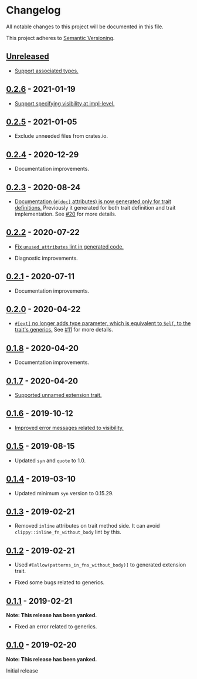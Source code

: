 # Changelog

All notable changes to this project will be documented in this file.

This project adheres to [Semantic Versioning](https://semver.org).

<!--
Note: In this file, do not use the hard wrap in the middle of a sentence for compatibility with GitHub comment style markdown rendering.
-->

## [Unreleased]

- [Support associated types.](https://github.com/taiki-e/easy-ext/pull/26)

## [0.2.6] - 2021-01-19

- [Support specifying visibility at impl-level.](https://github.com/taiki-e/easy-ext/pull/25)

## [0.2.5] - 2021-01-05

- Exclude unneeded files from crates.io.

## [0.2.4] - 2020-12-29

- Documentation improvements.

## [0.2.3] - 2020-08-24

- [Documentation (`#[doc]` attributes) is now generated only for trait definitions.](https://github.com/taiki-e/easy-ext/pull/23) Previously it generated for both trait definition and trait implementation. See [#20](https://github.com/taiki-e/easy-ext/issues/20) for more details.

## [0.2.2] - 2020-07-22

- [Fix `unused_attributes` lint in generated code.](https://github.com/taiki-e/easy-ext/pull/22)

- Diagnostic improvements.

## [0.2.1] - 2020-07-11

- Documentation improvements.

## [0.2.0] - 2020-04-22

- [`#[ext]` no longer adds type parameter, which is equivalent to `Self`, to the trait's generics.](https://github.com/taiki-e/easy-ext/pull/15) See [#11](https://github.com/taiki-e/easy-ext/issues/11) for more details.

## [0.1.8] - 2020-04-20

- Documentation improvements.

## [0.1.7] - 2020-04-20

- [Supported unnamed extension trait.](https://github.com/taiki-e/easy-ext/pull/9)

## [0.1.6] - 2019-10-12

- [Improved error messages related to visibility.](https://github.com/taiki-e/easy-ext/pull/5)

## [0.1.5] - 2019-08-15

- Updated `syn` and `quote` to 1.0.

## [0.1.4] - 2019-03-10

- Updated minimum `syn` version to 0.15.29.

## [0.1.3] - 2019-02-21

- Removed `inline` attributes on trait method side. It can avoid `clippy::inline_fn_without_body` lint by this.

## [0.1.2] - 2019-02-21

- Used `#[allow(patterns_in_fns_without_body)]` to generated extension trait.

- Fixed some bugs related to generics.

## [0.1.1] - 2019-02-21

**Note: This release has been yanked.**

- Fixed an error related to generics.

## [0.1.0] - 2019-02-20

**Note: This release has been yanked.**

Initial release

[Unreleased]: https://github.com/taiki-e/easy-ext/compare/v0.2.6...HEAD
[0.2.6]: https://github.com/taiki-e/easy-ext/compare/v0.2.5...v0.2.6
[0.2.5]: https://github.com/taiki-e/easy-ext/compare/v0.2.4...v0.2.5
[0.2.4]: https://github.com/taiki-e/easy-ext/compare/v0.2.3...v0.2.4
[0.2.3]: https://github.com/taiki-e/easy-ext/compare/v0.2.2...v0.2.3
[0.2.2]: https://github.com/taiki-e/easy-ext/compare/v0.2.1...v0.2.2
[0.2.1]: https://github.com/taiki-e/easy-ext/compare/v0.2.0...v0.2.1
[0.2.0]: https://github.com/taiki-e/easy-ext/compare/v0.1.8...v0.2.0
[0.1.8]: https://github.com/taiki-e/easy-ext/compare/v0.1.7...v0.1.8
[0.1.7]: https://github.com/taiki-e/easy-ext/compare/v0.1.6...v0.1.7
[0.1.6]: https://github.com/taiki-e/easy-ext/compare/v0.1.5...v0.1.6
[0.1.5]: https://github.com/taiki-e/easy-ext/compare/v0.1.4...v0.1.5
[0.1.4]: https://github.com/taiki-e/easy-ext/compare/v0.1.3...v0.1.4
[0.1.3]: https://github.com/taiki-e/easy-ext/compare/v0.1.2...v0.1.3
[0.1.2]: https://github.com/taiki-e/easy-ext/compare/v0.1.1...v0.1.2
[0.1.1]: https://github.com/taiki-e/easy-ext/compare/v0.1.0...v0.1.1
[0.1.0]: https://github.com/taiki-e/easy-ext/releases/tag/v0.1.0
